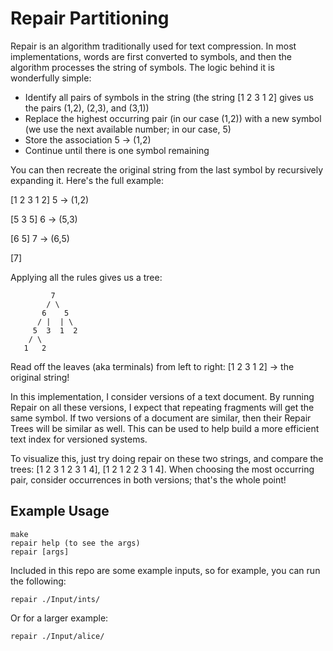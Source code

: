 # Repair Partitioning

Repair is an algorithm traditionally used for text compression. In most implementations, words are first converted to symbols, and then the algorithm processes the string of symbols. The logic behind it is wonderfully simple:

* Identify all pairs of symbols in the string (the string [1 2 3 1 2] gives us the pairs (1,2), (2,3), and (3,1))
* Replace the highest occurring pair (in our case (1,2)) with a new symbol (we use the next available number; in our case, 5)
* Store the association 5 -> (1,2)
* Continue until there is one symbol remaining

You can then recreate the original string from the last symbol by recursively expanding it. Here's the full example:

[1 2 3 1 2]
5 -> (1,2)

[5 3 5]
6 -> (5,3)

[6 5]
7 -> (6,5)

[7]

Applying all the rules gives us a tree:

			 7
			/ \
		   6    5
		  / |  | \
		 5	3  1  2
		/ \
	   1   2

Read off the leaves (aka terminals) from left to right: [1 2 3 1 2] -> the original string!

In this implementation, I consider versions of a text document. By running Repair on all these versions, I expect that repeating fragments will get the same symbol. If two versions of a document are similar, then their Repair Trees will be similar as well. This can be used to help build a more efficient text index for versioned systems.

To visualize this, just try doing repair on these two strings, and compare the trees: [1 2 3 1 2 3 1 4], [1 2 1 2 2 3 1 4]. When choosing the most occurring pair, consider occurrences in both versions; that's the whole point!

## Example Usage
```
make
repair help (to see the args)
repair [args]
```

Included in this repo are some example inputs, so for example, you can run the following:

``` repair ./Input/ints/ ```

Or for a larger example:

``` repair ./Input/alice/ ```